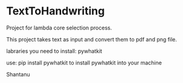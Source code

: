 # TextToHandwriting
Project for lambda core selection process.

This project takes text as input and convert them to pdf and png file.

labraries you need to install:
 pywhatkit
 
  use:  pip install pywhatkit  to install pywhatkit into your machine



Shantanu
